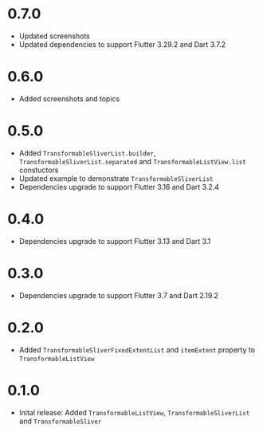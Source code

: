 # 0.7.0

- Updated screenshots
- Updated dependencies to support Flutter 3.29.2 and Dart 3.7.2

# 0.6.0

- Added screenshots and topics

# 0.5.0

- Added `TransformableSliverList.builder`, `TransformableSliverList.separated` and `TransformableListView.list` constuctors
- Updated example to demonstrate `TransformableSliverList`
- Dependencies upgrade to support Flutter 3.16 and Dart 3.2.4

# 0.4.0

- Dependencies upgrade to support Flutter 3.13 and Dart 3.1

# 0.3.0

- Dependencies upgrade to support Flutter 3.7 and Dart 2.19.2

# 0.2.0

- Added `TransformableSliverFixedExtentList` and `itemExtent` property to `TransformableListView`

# 0.1.0

- Inital release: Added `TransformableListView`, `TransformableSliverList` and `TransformableSliver`

